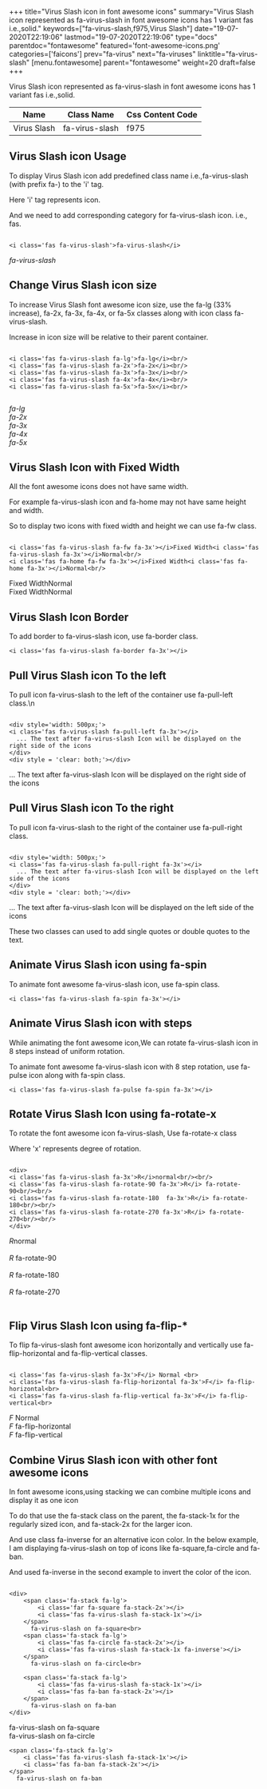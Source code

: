 +++
title="Virus Slash icon in font awesome icons"
summary="Virus Slash icon represented as fa-virus-slash in font awesome icons has 1 variant fas i.e.,solid."
keywords=["fa-virus-slash,f975,Virus Slash"]
date="19-07-2020T22:19:06"
lastmod="19-07-2020T22:19:06"
type="docs"
parentdoc="fontawesome"
featured='font-awesome-icons.png'
categories=['faicons']
prev="fa-virus"
next="fa-viruses"
linktitle="fa-virus-slash"
[menu.fontawesome]
parent="fontawesome"
weight=20
draft=false
+++


Virus Slash icon represented as fa-virus-slash in font awesome icons has 1 variant fas i.e.,solid.

<div class='table-responsive'><table class='table'><thead><tr><th>Name</th><th>Class Name</th><th>Css Content Code</th></tr></thead><tbody><tr><td>Virus Slash</td><td>fa-virus-slash</td><td>f975</td></tr></tbody></table></div>



## Virus Slash icon Usage

To display Virus Slash icon add predefined class name i.e.,fa-virus-slash (with prefix fa-) to the 'i' tag.

Here 'i' tag represents icon.

And we need to add corresponding category for fa-virus-slash icon. i.e., fas.


```

<i class='fas fa-virus-slash'>fa-virus-slash</i>
```

<i class='fas fa-virus-slash'>fa-virus-slash</i>




## Change Virus Slash icon size
To increase Virus Slash font awesome icon size, use the fa-lg (33% increase), fa-2x, fa-3x, fa-4x, or fa-5x classes along with icon class fa-virus-slash.

Increase in icon size will be relative to their parent container. 

```

<i class='fas fa-virus-slash fa-lg'>fa-lg</i><br/>
<i class='fas fa-virus-slash fa-2x'>fa-2x</i><br/>
<i class='fas fa-virus-slash fa-3x'>fa-3x</i><br/>
<i class='fas fa-virus-slash fa-4x'>fa-4x</i><br/>
<i class='fas fa-virus-slash fa-5x'>fa-5x</i><br/>
            
```

<i class='fas fa-virus-slash fa-lg'>fa-lg</i><br/>
<i class='fas fa-virus-slash fa-2x'>fa-2x</i><br/>
<i class='fas fa-virus-slash fa-3x'>fa-3x</i><br/>
<i class='fas fa-virus-slash fa-4x'>fa-4x</i><br/>
<i class='fas fa-virus-slash fa-5x'>fa-5x</i><br/>
            



## Virus Slash Icon with Fixed Width 

All the font awesome icons does not have same width.

For example fa-virus-slash icon and fa-home may not have same height and width.

So to display two icons with fixed width and height we can use fa-fw class.


```

<i class='fas fa-virus-slash fa-fw fa-3x'></i>Fixed Width<i class='fas fa-virus-slash fa-3x'></i>Normal<br/>
<i class='fas fa-home fa-fw fa-3x'></i>Fixed Width<i class='fas fa-home fa-3x'></i>Normal<br/>
```

<i class='fas fa-virus-slash fa-fw fa-3x'></i>Fixed Width<i class='fas fa-virus-slash fa-3x'></i>Normal<br/>
<i class='fas fa-home fa-fw fa-3x'></i>Fixed Width<i class='fas fa-home fa-3x'></i>Normal<br/>



## Virus Slash Icon Border 

To add border to fa-virus-slash icon, use fa-border class.


```
<i class='fas fa-virus-slash fa-border fa-3x'></i>

```
<i class='fas fa-virus-slash fa-border fa-3x'></i>





## Pull Virus Slash icon To the left

To pull icon fa-virus-slash to the left of the container use fa-pull-left class.\n

```

<div style='width: 500px;'>
<i class='fas fa-virus-slash fa-pull-left fa-3x'></i>
  ... The text after fa-virus-slash Icon will be displayed on the right side of the icons
</div>
<div style = 'clear: both;'></div>
```

<div style='width: 500px;'>
<i class='fas fa-virus-slash fa-pull-left fa-3x'></i>
  ... The text after fa-virus-slash Icon will be displayed on the right side of the icons
</div>
<div style = 'clear: both;'></div>




## Pull Virus Slash icon To the right
To pull icon fa-virus-slash to the right of the container use fa-pull-right class.

```

<div style='width: 500px;'>
<i class='fas fa-virus-slash fa-pull-right fa-3x'></i>
  ... The text after fa-virus-slash Icon will be displayed on the left side of the icons
</div>
<div style = 'clear: both;'></div>
```

<div style='width: 500px;'>
<i class='fas fa-virus-slash fa-pull-right fa-3x'></i>
  ... The text after fa-virus-slash Icon will be displayed on the left side of the icons
</div>
<div style = 'clear: both;'></div>

These two classes can used to add single quotes or double quotes to the text.


## Animate Virus Slash icon using fa-spin
To animate font awesome fa-virus-slash icon, use fa-spin class.

```
<i class='fas fa-virus-slash fa-spin fa-3x'></i>
```
<i class='fas fa-virus-slash fa-spin fa-3x'></i>




## Animate Virus Slash icon with steps
While animating the font awesome icon,We can rotate fa-virus-slash icon in 8 steps instead of uniform rotation.

To animate font awesome fa-virus-slash icon with 8 step rotation, use fa-pulse icon along with fa-spin class.


```
<i class='fas fa-virus-slash fa-pulse fa-spin fa-3x'></i>

```
<i class='fas fa-virus-slash fa-pulse fa-spin fa-3x'></i>





## Rotate Virus Slash Icon using fa-rotate-x
To rotate the font awesome icon fa-virus-slash, Use fa-rotate-x class

Where 'x' represents degree of rotation.


```

<div>
<i class='fas fa-virus-slash fa-3x'>R</i>normal<br/><br/>
<i class='fas fa-virus-slash fa-rotate-90 fa-3x'>R</i> fa-rotate-90<br/><br/> 
<i class='fas fa-virus-slash fa-rotate-180  fa-3x'>R</i> fa-rotate-180<br/><br/> 
<i class='fas fa-virus-slash fa-rotate-270 fa-3x'>R</i> fa-rotate-270<br/><br/>
</div>
```

<div>
<i class='fas fa-virus-slash fa-3x'>R</i>normal<br/><br/>
<i class='fas fa-virus-slash fa-rotate-90 fa-3x'>R</i> fa-rotate-90<br/><br/> 
<i class='fas fa-virus-slash fa-rotate-180  fa-3x'>R</i> fa-rotate-180<br/><br/> 
<i class='fas fa-virus-slash fa-rotate-270 fa-3x'>R</i> fa-rotate-270<br/><br/>
</div>




## Flip Virus Slash Icon using fa-flip-*
To flip fa-virus-slash font awesome icon horizontally and vertically use fa-flip-horizontal and fa-flip-vertical classes. 

```

<i class='fas fa-virus-slash fa-3x'>F</i> Normal <br>
<i class='fas fa-virus-slash fa-flip-horizontal fa-3x'>F</i> fa-flip-horizontal<br>
<i class='fas fa-virus-slash fa-flip-vertical fa-3x'>F</i> fa-flip-vertical<br>
```

<i class='fas fa-virus-slash fa-3x'>F</i> Normal <br>
<i class='fas fa-virus-slash fa-flip-horizontal fa-3x'>F</i> fa-flip-horizontal<br>
<i class='fas fa-virus-slash fa-flip-vertical fa-3x'>F</i> fa-flip-vertical<br>




## Combine Virus Slash icon with other font awesome icons
In font awesome icons,using stacking we can combine multiple icons and display it as one icon 

To do that use the fa-stack class on the parent, the fa-stack-1x for the regularly sized icon, and fa-stack-2x for the larger icon.

And use class fa-inverse for an alternative icon color. 
In the below example, I am displaying fa-virus-slash on top of icons like fa-square,fa-circle and fa-ban.

And used fa-inverse in the second example to invert the color of the icon.

```

<div>
    <span class='fa-stack fa-lg'>
        <i class='far fa-square fa-stack-2x'></i>
        <i class='fas fa-virus-slash fa-stack-1x'></i>
    </span>
      fa-virus-slash on fa-square<br>
    <span class='fa-stack fa-lg'>
        <i class='fas fa-circle fa-stack-2x'></i>
        <i class='fas fa-virus-slash fa-stack-1x fa-inverse'></i>
    </span>
      fa-virus-slash on fa-circle<br>

    <span class='fa-stack fa-lg'>
        <i class='fas fa-virus-slash fa-stack-1x'></i>
        <i class='fas fa-ban fa-stack-2x'></i>
    </span>
      fa-virus-slash on fa-ban
</div>
```

<div>
    <span class='fa-stack fa-lg'>
        <i class='far fa-square fa-stack-2x'></i>
        <i class='fas fa-virus-slash fa-stack-1x'></i>
    </span>
      fa-virus-slash on fa-square<br>
    <span class='fa-stack fa-lg'>
        <i class='fas fa-circle fa-stack-2x'></i>
        <i class='fas fa-virus-slash fa-stack-1x fa-inverse'></i>
    </span>
      fa-virus-slash on fa-circle<br>

    <span class='fa-stack fa-lg'>
        <i class='fas fa-virus-slash fa-stack-1x'></i>
        <i class='fas fa-ban fa-stack-2x'></i>
    </span>
      fa-virus-slash on fa-ban
</div>






